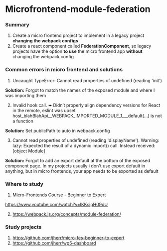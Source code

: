 # Microfrontend-module-federation

### Summary

1. Create a micro frontend project to implement in a legacy project **changing the webpack configs**
2. Create a react component called **FederationComponent**, so legacy projects have the option **to use** the micro frontend app **without** changing the webpack config


### Common errors in micro frontend and solutions
1. Uncaught TypeError: Cannot read properties of undefined (reading 'init')

**Solution:** Forgot to match the names of the exposed module and where I was importing them


2. Invalid hook call. ➠ Didn’t properly align dependency versions for React in the remote, eslint was upset
host_blahBlahApi__WEBPACK_IMPORTED_MODULE_1___default(...) is not a function

**Solution:** Set publicPath to auto in webpack.config


3. Cannot read properties of undefined (reading 'displayName'). Warning: lazy: Expected the result of a dynamic import() call. Instead received: [object Module] 

**Solution:** Forgot to add an export default <ComponentName> at the bottom of the exposed component page. In my projects usually i don't use export default in anything, but in micro frontends, your app needs to be exported as default

### Where to study
1. Micro-Frontends Course - Beginner to Expert
  
https://www.youtube.com/watch?v=lKKsjpH09dU
  
2. https://webpack.js.org/concepts/module-federation/
  
### Study projects
1. https://github.com/jherr/micro-fes-beginner-to-expert
2. https://github.com/jherr/wp5-dashboard
